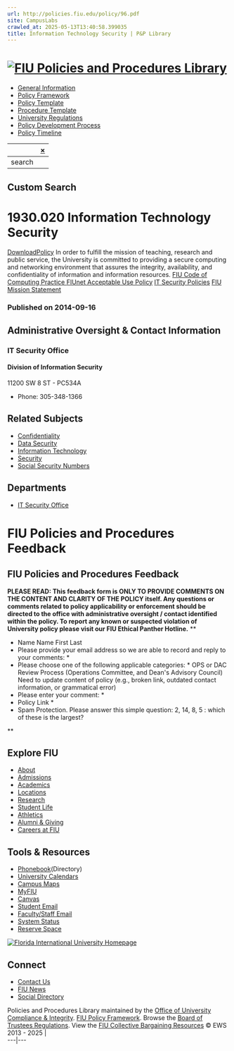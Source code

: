```yaml
---
url: http://policies.fiu.edu/policy/96.pdf
site: CampusLabs
crawled_at: 2025-05-13T13:40:58.399035
title: Information Technology Security | P&P Library
---
```


# [![FIU Policies and Procedures Library](https://policies.fiu.edu/inc/img/FIULogo-policies.png)](https://policies.fiu.edu/)
  * [General Information](https://compliance.fiu.edu/policies-procedures/)
  * [Policy Framework](https://compliance.fiu.edu/wp-content/uploads/sites/21/2019/05/Policy_Framework.pdf)
  * [Policy Template](https://compliance.fiu.edu/wp-content/uploads/sites/21/2019/05/Policy_Template.docx)
  * [Procedure Template](https://compliance.fiu.edu/wp-content/uploads/sites/21/2019/05/Procedure_Template.docx)
  * [University Regulations](http://regulations.fiu.edu/regulation)
  * [Policy Development Process](http://policies.fiu.edu/record_profile.php?id=192)
  * [Policy Timeline](https://compliance.fiu.edu/wp-content/uploads/sites/21/2019/05/Policy_Timeline.pdf)


| | [×](javascript:void\(0\) "Clear search box")  
---|---  
search|   
Custom Search  
---  
# 1930.020 Information Technology Security
[DownloadPolicy](https://policies.fiu.edu/files/96.pdf)
In order to fulfill the mission of teaching, research and public service, the University is committed to providing a secure computing and networking environment that assures the integrity, availability, and confidentiality of information and information resources.
[ FIU Code of Computing Practice ](https://it.fiu.edu/policy/)
[FIUnet Acceptable Use Policy](https://airs.fiu.edu/docs/?view=Policies)
[IT Security Policies](https://security.fiu.edu/policies)
[FIU Mission Statement ](http://academic.fiu.edu/provost_mission.html)
### Published on 2014-09-16
## Administrative Oversight & Contact Information
### IT Security Office
#### Division of Information Security
11200 SW 8 ST - PC534A
  * Phone: 305-348-1366


## Related Subjects
  * [Confidentiality](https://policies.fiu.edu/search/?subject=119)
  * [Data Security](https://policies.fiu.edu/search/?subject=43)
  * [Information Technology](https://policies.fiu.edu/search/?subject=67)
  * [Security](https://policies.fiu.edu/search/?subject=86)
  * [Social Security Numbers](https://policies.fiu.edu/search/?subject=88)


## Departments
  * [IT Security Office](https://policies.fiu.edu/search/?department=1373)


# FIU Policies and Procedures Feedback
## FIU Policies and Procedures Feedback
**PLEASE READ: This feedback form is ONLY TO PROVIDE COMMENTS ON THE CONTENT AND CLARITY OF THE POLICY itself. Any questions or comments related to policy applicability or enforcement should be directed to the office with administrative oversight / contact identified within the policy. To report any known or suspected violation of University policy please visit our FIU Ethical Panther Hotline.**
**
  * Name Name  First Last
  * Please provide your email address so we are able to record and reply to your comments: *
  * Please choose one of the following applicable categories: *
OPS or DAC Review Process (Operations Committee, and Dean's Advisory Council) Need to update content of policy (e.g., broken link, outdated contact information, or grammatical error)
  * Please enter your comment: *
  * Policy Link *
  * Spam Protection. Please answer this simple question: 2, 14, 8, 5 : which of these is the largest? 

**
## Explore FIU
  * [About](https://fiu.edu/about/index.html)
  * [Admissions](https://fiu.edu/admissions/index.html)
  * [Academics](https://fiu.edu/academics/index.html)
  * [Locations](https://fiu.edu/locations/index.html)
  * [Research](https://fiu.edu/research/index.html)
  * [Student Life](https://fiu.edu/student-life/index.html)
  * [Athletics](https://fiu.edu/athletics/index.html)
  * [Alumni & Giving](https://fiu.edu/alumni-and-giving/index.html)
  * [Careers at FIU](https://hr.fiu.edu/careers/)


## Tools & Resources
  * [Phonebook](https://phonebook.fiu.edu)(Directory)
  * [University Calendars](https://calendar.fiu.edu/)
  * [Campus Maps](http://campusmaps.fiu.edu/)
  * [MyFIU](https://my.fiu.edu/)
  * [Canvas](https://fiu.instructure.com/)
  * [Student Email](http://panthermail.fiu.edu/)
  * [Faculty/Staff Email](http://mail.fiu.edu/)
  * [System Status](https://italerts.fiu.edu)
  * [Reserve Space](https://reservespace.fiu.edu/make-reservation/)


[![Florida International University Homepage](https://www.fiu.edu/_assets/images/logo.png)](https://fiu.edu)
## Connect
  * [Contact Us](https://fiu.edu/about/contact-us/index.html)
  * [FIU News](https://news.fiu.edu/)
  * [Social Directory](http://social.fiu.edu)


Policies and Procedures Library maintained by the [Office of University Compliance & Integrity](http://compliance.fiu.edu). [FIU Policy Framework](https://compliance.fiu.edu/documents/Policy_Framework.pdf). Browse the [Board of Trustees Regulations](https://regulations.fiu.edu/). View the [FIU Collective Bargaining Resources](https://hr.fiu.edu/employees-affiliates/working-at-fiu/) © EWS 2013 - 2025
|   
---|---
